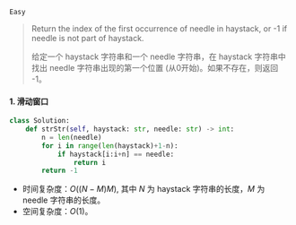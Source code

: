 `Easy `  

> Return the index of the first occurrence of needle in haystack, or -1 if needle is not part of haystack.
>
> 给定一个 haystack 字符串和一个 needle 字符串，在 haystack 字符串中找出 needle 字符串出现的第一个位置 (从0开始)。如果不存在，则返回  -1。
>

#### 1. 滑动窗口

```python
class Solution:
    def strStr(self, haystack: str, needle: str) -> int:
        n = len(needle)
        for i in range(len(haystack)+1-n):
            if haystack[i:i+n] == needle:
                return i
        return -1
```

- 时间复杂度：$O((N - M)M)$, 其中 $N$ 为 haystack 字符串的长度，$M$ 为 needle 字符串的长度。
- 空间复杂度：$O(1)$。

#### 

